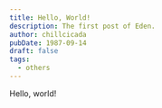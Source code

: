 ```yaml
---
title: Hello, World!
description: The first post of Eden.
author: chillcicada
pubDate: 1987-09-14
draft: false
tags:
  - others
---
```


Hello, world!
